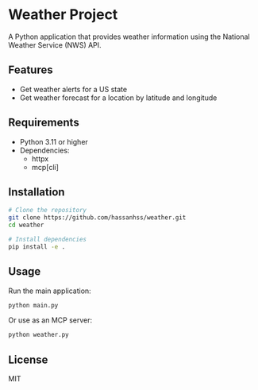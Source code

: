 # Weather Project

A Python application that provides weather information using the National Weather Service (NWS) API.

## Features

- Get weather alerts for a US state
- Get weather forecast for a location by latitude and longitude

## Requirements

- Python 3.11 or higher
- Dependencies:
  - httpx
  - mcp[cli]

## Installation

```bash
# Clone the repository
git clone https://github.com/hassanhss/weather.git
cd weather

# Install dependencies
pip install -e .
```

## Usage

Run the main application:

```bash
python main.py
```

Or use as an MCP server:

```bash
python weather.py
```

## License

MIT
